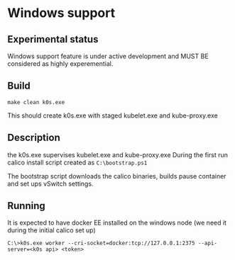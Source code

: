 # Windows support

## Experimental status

Windows support feature is under active development and MUST BE considered as highly experemential. 


## Build

`make clean k0s.exe`

This should create k0s.exe with staged kubelet.exe and kube-proxy.exe

## Description
the k0s.exe supervises kubelet.exe and kube-proxy.exe
During the first run calico install script created as `C:\bootstrap.ps1`

The bootstrap script downloads the calico binaries, builds pause container and set ups vSwitch settings.
 

## Running

It is expected to have docker EE installed on the windows node (we need it during the initial calico set up)

```
C:\>k0s.exe worker --cri-socket=docker:tcp://127.0.0.1:2375 --api-server=<k0s api> <token>
```

